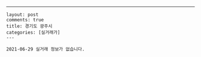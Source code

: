 ---
    layout: post
    comments: true
    title: 경기도 광주시
    categories: [실거래가]
    ---

    2021-06-29 실거래 정보가 없습니다.

    